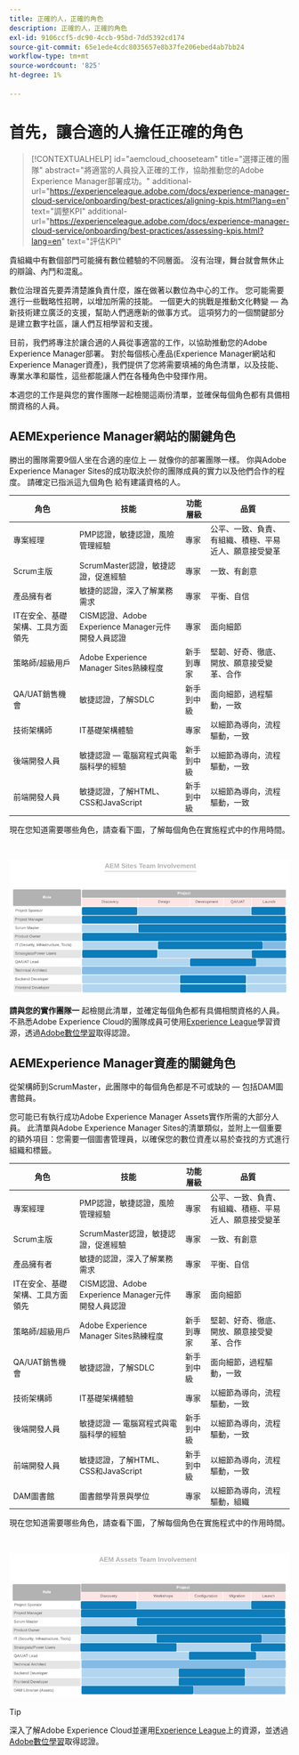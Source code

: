 ```yaml
---
title: 正確的人，正確的角色
description: 正確的人，正確的角色
exl-id: 9106ccf5-dc90-4ccb-95bd-7dd5392cd174
source-git-commit: 65e1ede4cdc8035657e8b37fe206ebed4ab7bb24
workflow-type: tm+mt
source-wordcount: '825'
ht-degree: 1%

---
```


# **首先，讓合適的人擔任正確的角色**

>[!CONTEXTUALHELP]
>id="aemcloud_chooseteam"
>title="選擇正確的團隊"
>abstract="將適當的人員投入正確的工作，協助推動您的Adobe Experience Manager部署成功。"
>additional-url="https://experienceleague.adobe.com/docs/experience-manager-cloud-service/onboarding/best-practices/aligning-kpis.html?lang=en" text="調整KPI"
>additional-url="https://experienceleague.adobe.com/docs/experience-manager-cloud-service/onboarding/best-practices/assessing-kpis.html?lang=en" text="評估KPI"

貴組織中有數個部門可能擁有數位體驗的不同層面。 沒有治理，舞台就會無休止的辯論、內鬥和混亂。

數位治理首先要弄清楚誰負責什麼，誰在做著以數位為中心的工作。 您可能需要進行一些戰略性招聘，以增加所需的技能。 一個更大的挑戰是推動文化轉變 — 為新技術建立廣泛的支援，幫助人們適應新的做事方式。 這項努力的一個關鍵部分是建立數字社區，讓人們互相學習和支援。

目前，我們將專注於讓合適的人員從事適當的工作，以協助推動您的Adobe Experience Manager部署。 對於每個核心產品(Experience Manager網站和Experience Manager資產)，我們提供了您將需要填補的角色清單，以及技能、專業水準和屬性，這些都能讓人們在各種角色中發揮作用。

本週您的工作是與您的實作團隊一起檢閱這兩份清單，並確保每個角色都有具備相關資格的人員。

## **AEMExperience Manager網站的關鍵角色**

勝出的團隊需要9個人坐在合適的座位上 — 就像你的部署團隊一樣。 你與Adobe Experience Manager Sites的成功取決於你的團隊成員的實力以及他們合作的程度。 請確定已指派這九個角色
給有建議資格的人。

| 角色 | 技能 | 功能層級 | 品質 |
|--- |--- |--- |--- |
| 專案經理 | PMP認證，敏捷認證，風險管理經驗 | 專家 | 公平、一致、負責、有組織、積極、平易近人、願意接受變革 |
| Scrum主版 | ScrumMaster認證，敏捷認證，促進經驗 | 專家 | 一致、有創意 |
| 產品擁有者 | 敏捷的認證，深入了解業務需求 | 專家 | 平衡、自信 |
| IT在安全、基礎架構、工具方面領先 | CISM認證、Adobe Experience Manager元件開發人員認證 | 專家 | 面向細節 |
| 策略師/超級用戶 | Adobe Experience Manager Sites熟練程度 | 新手到專家 | 堅韌、好奇、徹底、開放、願意接受變革、合作 |
| QA/UAT銷售機會 | 敏捷認證，了解SDLC | 新手到中級 | 面向細節，過程驅動，一致 |
| 技術架構師 | IT基礎架構體驗 | 專家 | 以細節為導向，流程驅動，一致 |
| 後端開發人員 | 敏捷認證 — 電腦寫程式與電腦科學的經驗 | 新手到中級 | 以細節為導向，流程驅動，一致 |
| 前端開發人員 | 敏捷認證，了解HTML、CSS和JavaScript | 新手到中級 | 以細節為導向，流程驅動，一致 |

現在您知道需要哪些角色，請查看下圖，了解每個角色在實施程式中的作用時間。

<br>

![](assets/team_involvement.png)

**請與您的實作團隊一** 起檢閱此清單，並確定每個角色都有具備相關資格的人員。不熟悉Adobe Experience Cloud的團隊成員可使用[Experience League](https://experienceleague.adobe.com/#recommended/solutions/experience-manager)學習資源，透過[Adobe數位學習](https://learning.adobe.com/certification.html)取得認證。

## **AEMExperience Manager資產的關鍵角色**

從架構師到ScrumMaster，此團隊中的每個角色都是不可或缺的 — 包括DAM圖書館員。

您可能已有執行成功Adobe Experience Manager Assets實作所需的大部分人員。 此清單與Adobe Experience Manager Sites的清單類似，並附上一個重要的額外項目：您需要一個圖書管理員，以確保您的數位資產以易於查找的方式進行組織和標籤。

| 角色 | 技能 | 功能層級 | 品質 |
|--- |--- |--- |--- |
| 專案經理 | PMP認證，敏捷認證，風險管理經驗 | 專家 | 公平、一致、負責、有組織、積極、平易近人、願意接受變革 |
| Scrum主版 | ScrumMaster認證，敏捷認證，促進經驗 | 專家 | 一致、有創意 |
| 產品擁有者 | 敏捷的認證，深入了解業務需求 | 專家 | 平衡、自信 |
| IT在安全、基礎架構、工具方面領先 | CISM認證、Adobe Experience Manager元件開發人員認證 | 專家 | 面向細節 |
| 策略師/超級用戶 | Adobe Experience Manager Sites熟練程度 | 新手到專家 | 堅韌、好奇、徹底、開放、願意接受變革、合作 |
| QA/UAT銷售機會 | 敏捷認證，了解SDLC | 新手到中級 | 面向細節，過程驅動，一致 |
| 技術架構師 | IT基礎架構體驗 | 專家 | 以細節為導向，流程驅動，一致 |
| 後端開發人員 | 敏捷認證 — 電腦寫程式與電腦科學的經驗 | 新手到中級 | 以細節為導向，流程驅動，一致 |
| 前端開發人員 | 敏捷認證，了解HTML、CSS和JavaScript | 新手到中級 | 以細節為導向，流程驅動，一致 |
| DAM圖書館 | 圖書館學背景與學位 | 專家 | 以細節為導向，流程驅動，組織 |

現在您知道需要哪些角色，請查看下圖，了解每個角色在實施程式中的作用時間。

<br>

![](/help/overview/assets/team_involvement2.png)

>[!TIP]
>
> 深入了解Adobe Experience Cloud並運用[Experience League](https://experienceleague.adobe.com/#recommended/solutions/experience-manager)上的資源，並透過[Adobe數位學習](https://learning.adobe.com/certification.html)取得認證。
